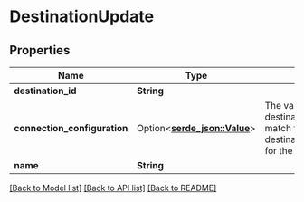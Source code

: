 # DestinationUpdate

## Properties

Name | Type | Description | Notes
------------ | ------------- | ------------- | -------------
**destination_id** | **String** |  | 
**connection_configuration** | Option<[**serde_json::Value**](.md)> | The values required to configure the destination. The schema for this must match the schema return by destination_definition_specifications/get for the destinationDefinition. | 
**name** | **String** |  | 

[[Back to Model list]](../README.md#documentation-for-models) [[Back to API list]](../README.md#documentation-for-api-endpoints) [[Back to README]](../README.md)


